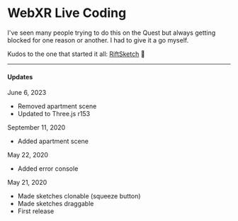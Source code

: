 # WebXR Live Coding

I've seen many people trying to do this on the Quest but always getting blocked for one reason or another. I had to give it a go myself.

Kudos to the one that started it all: [RiftSketch](https://www.youtube.com/watch?v=db-7J5OaSag) 🙏

--- 

#### Updates

June 6, 2023

* Removed apartment scene
* Updated to Three.js r153

September 11, 2020

* Added apartment scene

May 22, 2020

* Added error console

May 21, 2020

* Made sketches clonable (squeeze button)
* Made sketches draggable
* First release
